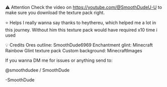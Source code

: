 ⚠️ Attention
Check the video on https://youtube.com/@SmoothDudeU-U to make sure you download the texture pack right.

⭐ Helps
I really wanna say thanks to heythereu, which helped me a lot in this journey. Without him this texture pack would have required x10 time i used

💡 Credits
Ores outline: SmoothDude6969
Enchantment glint: Minecraft Rainbow Glint texture pack
Custom background: MinecraftImages

If you wanna DM me for issues or anything send to: 

@smoothdudee / SmoothDude

-SmoothDude
